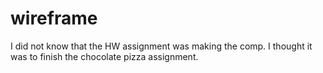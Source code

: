 # wireframe
I did not know that the HW assignment was making the comp.  I thought it was to finish the chocolate pizza assignment.